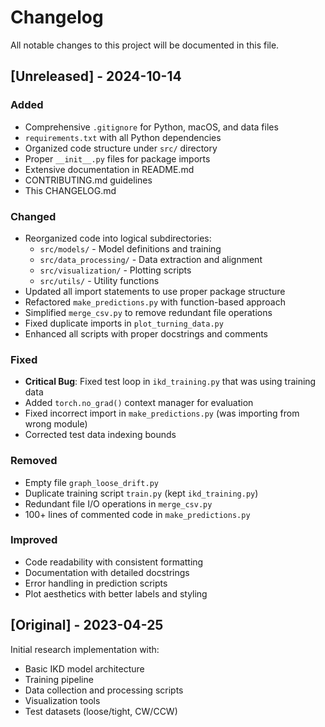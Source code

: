 # Changelog

All notable changes to this project will be documented in this file.

## [Unreleased] - 2024-10-14

### Added
- Comprehensive `.gitignore` for Python, macOS, and data files
- `requirements.txt` with all Python dependencies
- Organized code structure under `src/` directory
- Proper `__init__.py` files for package imports
- Extensive documentation in README.md
- CONTRIBUTING.md guidelines
- This CHANGELOG.md

### Changed
- Reorganized code into logical subdirectories:
  - `src/models/` - Model definitions and training
  - `src/data_processing/` - Data extraction and alignment
  - `src/visualization/` - Plotting scripts
  - `src/utils/` - Utility functions
- Updated all import statements to use proper package structure
- Refactored `make_predictions.py` with function-based approach
- Simplified `merge_csv.py` to remove redundant file operations
- Fixed duplicate imports in `plot_turning_data.py`
- Enhanced all scripts with proper docstrings and comments

### Fixed
- **Critical Bug**: Fixed test loop in `ikd_training.py` that was using training data
- Added `torch.no_grad()` context manager for evaluation
- Fixed incorrect import in `make_predictions.py` (was importing from wrong module)
- Corrected test data indexing bounds

### Removed
- Empty file `graph_loose_drift.py`
- Duplicate training script `train.py` (kept `ikd_training.py`)
- Redundant file I/O operations in `merge_csv.py`
- 100+ lines of commented code in `make_predictions.py`

### Improved
- Code readability with consistent formatting
- Documentation with detailed docstrings
- Error handling in prediction scripts
- Plot aesthetics with better labels and styling

## [Original] - 2023-04-25

Initial research implementation with:
- Basic IKD model architecture
- Training pipeline
- Data collection and processing scripts
- Visualization tools
- Test datasets (loose/tight, CW/CCW)
